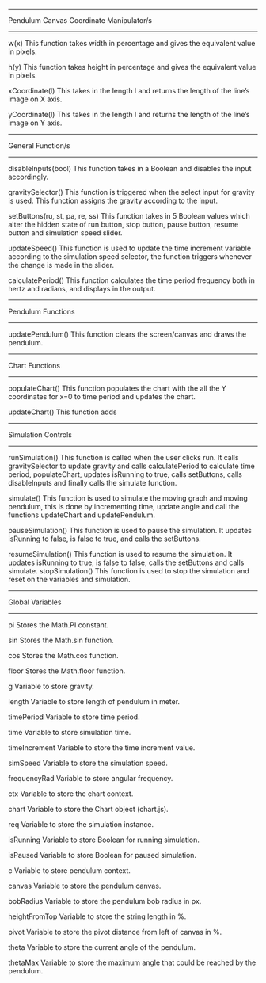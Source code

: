 **********************************************************************************************************
Pendulum Canvas Coordinate Manipulator/s
**********************************************************************************************************

w(x) 
This function takes width in percentage and gives the equivalent value in pixels.

h(y)
This function takes height in percentage and gives the equivalent value in pixels.

xCoordinate(l)
This takes in the length l and returns the length of the line’s image on X axis.

yCoordinate(l)
This takes in the length l and returns the length of the line’s image on Y axis.

**********************************************************************************************************
General Function/s
**********************************************************************************************************

disableInputs(bool)
This function takes in a Boolean and disables the input accordingly.

gravitySelector()
This function is triggered when the select input for gravity is used. This function assigns the gravity according to the input.

setButtons(ru, st, pa, re, ss)
This function takes in 5 Boolean values which alter the hidden state of run button, stop button, pause button, resume button and simulation speed slider.

updateSpeed()
This function is used to update the time increment variable according to the simulation speed selector, the function triggers whenever the change is made in the slider.

calculatePeriod()
This function calculates the time period frequency both in hertz and radians, and displays in the output.

**********************************************************************************************************
Pendulum Functions
**********************************************************************************************************

updatePendulum()
This function clears the screen/canvas and draws the pendulum.

**********************************************************************************************************
Chart Functions
**********************************************************************************************************

populateChart()
This function populates the chart with the all the Y coordinates for x=0 to time period and updates the chart.

updateChart()
This function adds 

**********************************************************************************************************
Simulation Controls
**********************************************************************************************************

runSimulation()
This function is called when the user clicks run. It calls gravitySelector to update gravity and calls calculatePeriod to calculate time period, populateChart, updates isRunning to true, calls setButtons, calls disableInputs and finally calls the simulate function.

simulate()
This function is used to simulate the moving graph and moving pendulum, this is done by incrementing time, update angle and call the functions updateChart and updatePendulum. 

pauseSimulation()
This function is used to pause the simulation. It updates isRunning to false, is false to true, and calls the setButtons.

resumeSimulation()
This function is used to resume the simulation. It updates isRunning to true, is false to false, calls the setButtons and calls simulate.
stopSimulation()
This function is used to stop the simulation and reset on the variables and simulation.

**********************************************************************************************************
Global Variables
**********************************************************************************************************

pi
Stores the Math.PI constant.

sin
Stores the Math.sin function.

cos
Stores the Math.cos function.

floor
Stores the Math.floor function.

g
Variable to store gravity.

length
Variable to store length of pendulum in meter.

timePeriod
Variable to store time period.

time
Variable to store simulation time.

timeIncrement
Variable to store the time increment value.

simSpeed
Variable to store the simulation speed.

frequencyRad
Variable to store angular frequency.

ctx
Variable to store the chart context.

chart
Variable to store the Chart object (chart.js).

req
Variable to store the simulation instance.

isRunning
Variable to store Boolean for running simulation.

isPaused
Variable to store Boolean for paused simulation.

c
Variable to store pendulum context.

canvas
Variable to store the pendulum canvas.

bobRadius
Variable to store the pendulum bob radius in px.

heightFromTop
Variable to store the string length in %.

pivot
Variable to store the pivot distance from left of canvas in %.

theta
Variable to store the current angle of the pendulum.

thetaMax
Variable to store the maximum angle that could be reached by the pendulum.